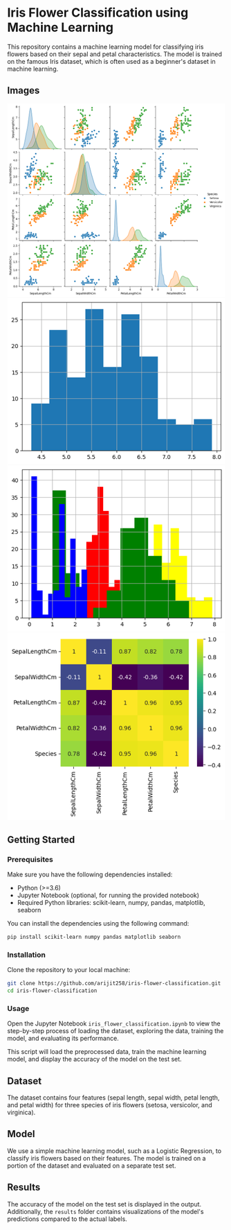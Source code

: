 # Iris Flower Classification using Machine Learning

This repository contains a machine learning model for classifying iris flowers based on their sepal and petal characteristics. The model is trained on the famous Iris dataset, which is often used as a beginner's dataset in machine learning.
## Images

![image-1](https://github.com/arijit258/OIBSIP/blob/main/Iris_Flower_Classification/image-1.png)
![image-2](https://github.com/arijit258/OIBSIP/blob/main/Iris_Flower_Classification/image-2.png)
![image-3](https://github.com/arijit258/OIBSIP/blob/main/Iris_Flower_Classification/image-3.png)
![image-4](https://github.com/arijit258/OIBSIP/blob/main/Iris_Flower_Classification/image-4.png)

## Getting Started

### Prerequisites

Make sure you have the following dependencies installed:

- Python (>=3.6)
- Jupyter Notebook (optional, for running the provided notebook)
- Required Python libraries: scikit-learn, numpy, pandas, matplotlib, seaborn

You can install the dependencies using the following command:

```bash
pip install scikit-learn numpy pandas matplotlib seaborn
```

### Installation

Clone the repository to your local machine:

```bash
git clone https://github.com/arijit258/iris-flower-classification.git
cd iris-flower-classification
```

### Usage

Open the Jupyter Notebook `iris_flower_classification.ipynb` to view the step-by-step process of loading the dataset, exploring the data, training the model, and evaluating its performance.


This script will load the preprocessed data, train the machine learning model, and display the accuracy of the model on the test set.

## Dataset

The dataset contains four features (sepal length, sepal width, petal length, and petal width) for three species of iris flowers (setosa, versicolor, and virginica).

## Model

We use a simple machine learning model, such as a Logistic Regression, to classify iris flowers based on their features. The model is trained on a portion of the dataset and evaluated on a separate test set.

## Results

The accuracy of the model on the test set is displayed in the output. Additionally, the `results` folder contains visualizations of the model's predictions compared to the actual labels.
